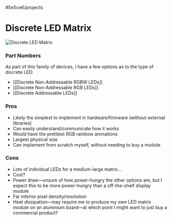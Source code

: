 #5e5ce6/projects 

# Discrete LED Matrix

![Discrete LED Matrix](https://cdn-blog.adafruit.com/uploads/2017/06/3484_iso_kit_ORIG.jpg)

### Part Numbers

As part of this family of devices, I have a few options as to the type of discrete LED:
- [[Discrete Non-Addressable RGBW LEDs]]
- [[Discrete Non-Addressable RGB LEDs]]
- [[Discrete Addressable LEDs]]

### Pros

- Likely the simplest to implement in hardware/firmware (without external libraries)
- Can easily understand/communicate how it works
- Would have the prettiest RGB rainbow animations
- Largest physical size
- Can implement from scratch myself, without needing to buy a module

### Cons
- Lots of individual LEDs for a medium-large matrix...
- Cost?
- Power draw—unsure of how power-hungry the other options are, but I expect this to be more power-hungry than a off-the-shelf display module
- Far inferior pixel density/resolution
- Heat dissipation—may require me to produce my *own* LED matrix module on an aluminium board—at which point I might want to just buy a commercial product?